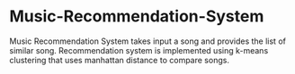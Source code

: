 # Music-Recommendation-System
Music Recommendation System takes input a song and provides the list of similar song. Recommendation system is implemented using k-means clustering that uses manhattan distance to compare songs.

